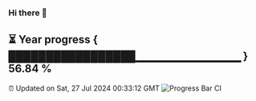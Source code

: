 ### Hi there 👋
⏳ Year progress { █████████████████▁▁▁▁▁▁▁▁▁▁▁▁▁ } 56.84 %
---
⏰ Updated on Sat, 27 Jul 2024 00:33:12 GMT
![Progress Bar CI](https://github.com/Moyi321/Moyi321/workflows/Progress%20Bar%20CI/badge.svg)
